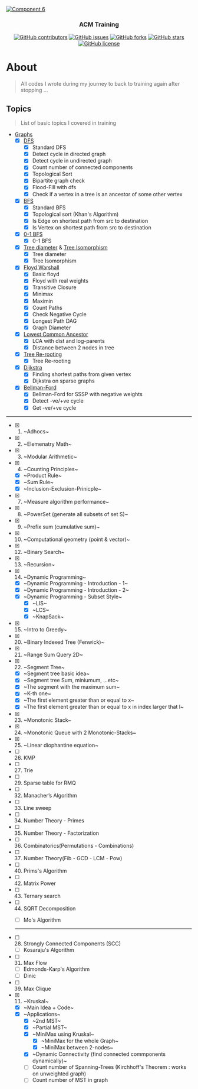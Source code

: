 <p align="center">
  <a href="https://github.com/AbdallahHemdan/CP__Training" rel="noopener">
    
  ![Component 6](https://user-images.githubusercontent.com/40190772/94355576-67f9b300-0085-11eb-97fd-211d1d1b50f2.png)
  
  </a>
</p>

<h3 align="center">ACM Training</h3>
<div align="center">

[![GitHub contributors](https://img.shields.io/github/contributors/AbdallahHemdan/CP__Training)](https://github.com/AbdallahHemdan/CP__Training/contributors)
[![GitHub issues](https://img.shields.io/github/issues/AbdallahHemdan/CP__Training)](https://github.com/AbdallahHemdan/CP__Training/issues)
[![GitHub forks](https://img.shields.io/github/forks/AbdallahHemdan/CP__Training)](https://github.com/AbdallahHemdan/CP__Training/network)
[![GitHub stars](https://img.shields.io/github/stars/AbdallahHemdan/CP__Training)](https://github.com/AbdallahHemdan/CP__Training/stargazers)
[![GitHub license](https://img.shields.io/github/license/AbdallahHemdan/CP__Training)](https://github.com/AbdallahHemdan/CP__Training/blob/master/LICENSE)


</div>


# About
> All codes I wrote during my journey to back to training again after stopping ...


## Topics 
> List of basic topics I covered in training

- [Graphs](https://github.com/AbdallahHemdan/cp__training/tree/master/Graphs__utilities)
  - [x] [DFS](https://github.com/AbdallahHemdan/cp__training/tree/master/Graphs__utilities/DFS)
    - [x] Standard DFS
    - [x] Detect cycle in directed graph
    - [x] Detect cycle in undirected graph
    - [x] Count number of connected components
    - [x] Topological Sort
    - [x] Bipartite graph check
    - [x] Flood-Fill with dfs
    - [x] Check if a vertex in a tree is an ancestor of some other vertex
  - [x] [BFS](https://github.com/AbdallahHemdan/cp__training/tree/master/Graphs__utilities/BFS)
    - [x] Standard BFS
    - [x] Topological sort (Khan's Algorithm)
    - [x] Is Edge on shortest path from src to destination
    - [x] Is Vertex on shortest path from src to destination
  - [x] [0-1 BFS](https://github.com/AbdallahHemdan/cp__training/tree/master/Graphs__utilities/0-1%20BFS)
    - [x] 0-1 BFS
  - [x] [Tree diameter](https://github.com/AbdallahHemdan/cp__training/tree/master/Graphs__utilities/Tree%20diameter) & [Tree Isomorphism](https://github.com/AbdallahHemdan/cp__training/tree/master/Graphs__utilities/Tree%20Isomorphism)
    - [x] Tree diameter
    - [x] Tree Isomorphism
  - [x] [Floyd Warshall](https://github.com/AbdallahHemdan/cp__training/tree/master/Graphs__utilities/Floyd)
    - [x] Basic floyd
    - [x] Floyd with real weights
    - [x] Transitive Closure
    - [x] Minimax
    - [x] Maximin
    - [x] Count Paths
    - [x] Check Negative Cycle
    - [x] Longest Path DAG
    - [x] Graph Diameter
  - [x] [Lowest Common Ancestor](https://github.com/AbdallahHemdan/cp__training/tree/master/Graphs__utilities/LCA)
    - [x] LCA with dist and log-parents
    - [x] Distance between 2 nodes in tree
  - [x] [Tree Re-rooting]()
    - [x] Tree Re-rooting
  - [x] [Dijkstra](https://github.com/AbdallahHemdan/cp__training/tree/master/Graphs__utilities/Dijkstra)
    - [x] Finding shortest paths from given vertex
    - [x] Dijkstra on sparse graphs
  - [x] [Bellman-Ford](https://github.com/AbdallahHemdan/cp__training/tree/master/Graphs__utilities/Bellman%20Ford)
    - [x] Bellman-Ford for SSSP with negative weights
    - [x] Detect -ve/+ve cycle
    - [x] Get -ve/+ve cycle
<hr />


- [x] 1. ~Adhocs~
- [x] 2. ~Elemenatry Math~
- [x] 3. ~Modular Arithmetic~
- [x] 4. ~Counting Principles~
  - [x] ~Product Rule~
  - [x] ~Sum Rule~
  - [x] ~Inclusion-Exclusion-Prinicple~
- [x] 7. ~Measure algorithm performance~
- [x] 8. ~PowerSet (generate all subsets of set S)~
- [x] 9. ~Prefix sum (cumulative sum)~
- [x] 10. ~Computational geometry (point & vector)~
- [x] 12. ~Binary Search~
- [x] 13. ~Recursion~
- [x] 14. ~Dynamic Programming~
  - [x] ~Dynamic Programming - Introduction - 1~
  - [x] ~Dynamic Programming - Introduction - 2~
  - [x] ~Dynamic Programming - Subset Style~
    - [x] ~LIS~
    - [x] ~LCS~
    - [x] ~KnapSack~
- [x] 15. ~Intro to Greedy~

- [x] 20. ~Binary Indexed Tree (Fenwick)~
- [x] 21. ~Range Sum Query 2D~
- [x] 22. ~Segment Tree~
  - [x] ~Segment tree basic idea~
  - [x] ~Segment tree Sum, miniumum, ...etc~
  - [x] ~The segment with the maximum sum~
  - [x] ~K-th one~
  - [x] ~The first element greater than or equal to x~
  - [x] ~The first element greater than or equal to x in index larger that l~
- [x] 23. ~Monotonic Stack~
- [x] 24. ~Monotonic Queue with 2 Monotonic-Stacks~
- [x] 25. ~Linear diophantine equation~
- [ ] 26. KMP
- [ ] 27. Trie

- [ ] 29. Sparse table for RMQ
- [ ] 32. Manacher’s Algorithm
- [ ] 33. Line sweep
- [ ] 34. Number Theory - Primes
- [ ] 35. Number Theory - Factorization
- [ ] 36. Combinatorics(Permutations - Combinations)
- [ ] 37. Number Theory(Fib - GCD - LCM - Pow)
- [ ] 40. Prims's Algorithm
- [ ] 42. Matrix Power
- [ ] 43. Ternary search
- [ ] 44. SQRT Decomposition
  - [ ] Mo's Algorithm
  
  
  <hr />
  
- [ ] 28. Strongly Connected Components (SCC)
  - [ ] Kosaraju's Algorithm
- [ ] 31. Max Flow
  - [ ] Edmonds-Karp's Algorithm
  - [ ] Dinic
- [ ] 39. Max Clique
- [x] 11. ~Kruskal~
  - [x] ~Main Idea + Code~
  - [x] ~Applications~
      - [x] ~2nd MST~
      - [x] ~Partial MST~
      - [x] ~MiniMax using Kruskal~
        - [x] ~MiniMax for the whole Graph~
        - [x] ~MiniMax between 2-nodes~
      - [x] ~Dynamic Connectivity (find connected commponents dynamically)~
      - [ ] Count number of Spanning-Trees (Kirchhoff's Theorem : works on unweighted graph)
      - [ ] Count number of MST in graph
